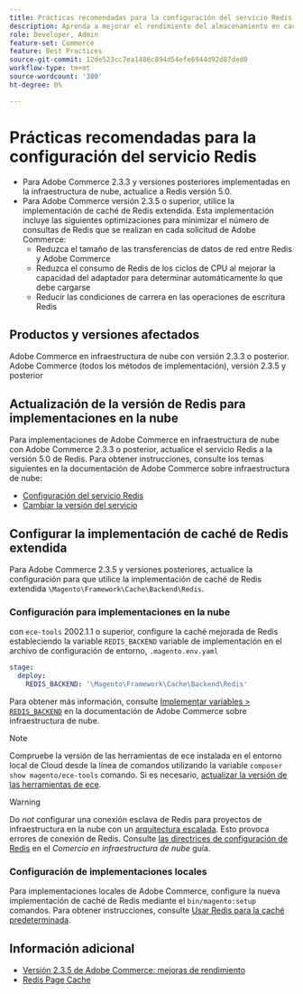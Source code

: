 ```yaml
---
title: Prácticas recomendadas para la configuración del servicio Redis
description: Aprenda a mejorar el rendimiento del almacenamiento en caché mediante la implementación de caché de Redis ampliada para Adobe Commerce 2.3.5.
role: Developer, Admin
feature-set: Commerce
feature: Best Practices
source-git-commit: 12de523cc7ea1486c894d54efe6944d92d87ded0
workflow-type: tm+mt
source-wordcount: '380'
ht-degree: 0%

---
```



# Prácticas recomendadas para la configuración del servicio Redis

- Para Adobe Commerce 2.3.3 y versiones posteriores implementadas en la infraestructura de nube, actualice a Redis versión 5.0.
- Para Adobe Commerce versión 2.3.5 o superior, utilice la implementación de caché de Redis extendida. Esta implementación incluye las siguientes optimizaciones para minimizar el número de consultas de Redis que se realizan en cada solicitud de Adobe Commerce:
   - Reduzca el tamaño de las transferencias de datos de red entre Redis y Adobe Commerce
   - Reduzca el consumo de Redis de los ciclos de CPU al mejorar la capacidad del adaptador para determinar automáticamente lo que debe cargarse
   - Reducir las condiciones de carrera en las operaciones de escritura Redis

## Productos y versiones afectados

Adobe Commerce en infraestructura de nube con versión 2.3.3 o posterior.
Adobe Commerce (todos los métodos de implementación), versión 2.3.5 y posterior

## Actualización de la versión de Redis para implementaciones en la nube

Para implementaciones de Adobe Commerce en infraestructura de nube con Adobe Commerce 2.3.3 o posterior, actualice el servicio Redis a la versión 5.0 de Redis. Para obtener instrucciones, consulte los temas siguientes en la documentación de Adobe Commerce sobre infraestructura de nube:

- [Configuración del servicio Redis](https://devdocs.magento.com/cloud/project/services-redis.html)
- [Cambiar la versión del servicio](https://devdocs.magento.com/cloud/project/services.html#change-service-version)

## Configurar la implementación de caché de Redis extendida

Para Adobe Commerce 2.3.5 y versiones posteriores, actualice la configuración para que utilice la implementación de caché de Redis extendida `\Magento\Framework\Cache\Backend\Redis`.

### Configuración para implementaciones en la nube

con `ece-tools` 2002.1.1 o superior, configure la caché mejorada de Redis estableciendo la variable `REDIS_BACKEND` variable de implementación en el archivo de configuración de entorno, `.magento.env.yaml`

```yaml
stage:
  deploy:
    REDIS_BACKEND: '\Magento\Framework\Cache\Backend\Redis'
```

Para obtener más información, consulte [Implementar variables > `REDIS_BACKEND`](https://devdocs.magento.com/cloud/env/variables-deploy.html#redis_backend) en la documentación de Adobe Commerce sobre infraestructura de nube.

>[!NOTE]
>
> Compruebe la versión de las herramientas de ece instalada en el entorno local de Cloud desde la línea de comandos utilizando la variable `composer show magento/ece-tools` comando. Si es necesario, [actualizar la versión de las herramientas de ece](https://devdocs.magento.com/cloud/project/ece-tools-update.html).

>[!WARNING]
>
>Do _not_ configurar una conexión esclava de Redis para proyectos de infraestructura en la nube con un [arquitectura escalada](https://experienceleague.adobe.com/docs/commerce-cloud-service/user-guide/architecture/scaled-architecture.html). Esto provoca errores de conexión de Redis. Consulte [las directrices de configuración de Redis](https://experienceleague.adobe.com/docs/commerce-cloud-service/user-guide/configure/env/stage/variables-deploy.html#redis_use_slave_connection) en el _Comercio en infraestructura de nube_ guía.


### Configuración de implementaciones locales

Para implementaciones locales de Adobe Commerce, configure la nueva implementación de caché de Redis mediante el `bin/magento:setup` comandos. Para obtener instrucciones, consulte [Usar Redis para la caché predeterminada](../../../configuration/cache/redis-pg-cache.md#configure-redis-page-caching).

## Información adicional

- [Versión 2.3.5 de Adobe Commerce: mejoras de rendimiento](https://devdocs.magento.com/guides/v2.3/release-notes/release-notes-2-3-5-commerce.html#performance-boosts)
- [Redis Page Cache](../../../configuration/cache/redis-pg-cache.md)


